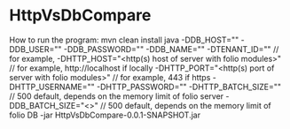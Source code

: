 # HttpVsDbCompare
How to run the program:
mvn clean install
java -DDB_HOST="<host of postgresql database>" 
     -DDB_USER="<user to login to database>" 
     -DDB_PASSWORD="<password to login to database>" 
     -DDB_NAME="<name of database>"
     -DTENANT_ID="<tenant id>" // for example, <diku>
     -DHTTP_HOST="<http(s) host of server with folio modules>" // for example, http://localhost if locally
     -DHTTP_PORT="<http(s) port of server with folio modules>" // for example, 443 if https
     -DHTTP_USERNAME="<username to login to folio application>" 
     -DHTTP_PASSWORD="<password to login to folio application>" 
     -DHTTP_BATCH_SIZE="<size of batch >" // 500 default, depends on the memory limit of folio server
     -DDB_BATCH_SIZE="<>" // 500 default, depends on the memory limit of folio DB
     -jar HttpVsDbCompare-0.0.1-SNAPSHOT.jar
